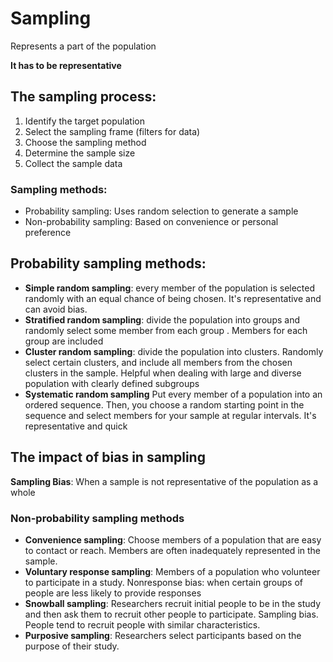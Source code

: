 # Sampling
Represents a part of the population

<b> It has to be representative </b>

## The sampling process:
1. Identify the target population
2. Select the sampling frame (filters for data)
3. Choose the sampling method
4. Determine the sample size
5. Collect the sample data

### Sampling methods:
- Probability sampling: Uses random selection to generate a sample
- Non-probability sampling: Based on convenience or personal preference


## Probability sampling methods:
- <b>Simple random sampling</b>: every member of the population is selected randomly with an equal chance of being chosen.
It's representative and can avoid bias.
- <b>Stratified random sampling</b>: divide the population into groups and randomly select some member from each group
.  Members for each group are included
- <b>Cluster random sampling</b>: divide the population into clusters. Randomly select certain clusters, and include all 
members from the chosen clusters in the sample. Helpful when dealing with large and diverse population
with clearly defined subgroups
- <b>Systematic random sampling</b> Put every member of a population into an ordered sequence. Then,
 you choose a random starting point in the sequence and select members for your sample at regular intervals. It's representative 
and quick

## The impact of bias in sampling
<b>Sampling Bias</b>: When a sample is not representative of the population as a whole

### Non-probability sampling methods
- <b>Convenience sampling</b>: Choose members of a population that are easy to contact or reach. Members are often inadequately
represented in the sample.
- <b>Voluntary response sampling</b>: Members of a population who volunteer to participate in a study. Nonresponse bias: when
certain groups of people are less likely to provide responses
- <b>Snowball sampling</b>: Researchers recruit initial people to be in the study and then ask them  to recruit other people to
participate. Sampling bias. People tend to recruit people with similar characteristics.
- <b>Purposive sampling</b>: Researchers select participants based on the purpose of their study.
